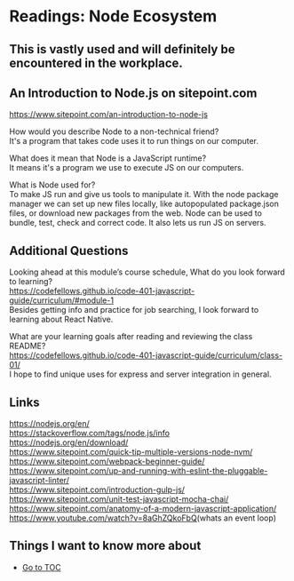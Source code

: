 # Readings: Node Ecosystem  
## This is vastly used and will definitely be encountered in the workplace.  

## An Introduction to Node.js on sitepoint.com  
<https://www.sitepoint.com/an-introduction-to-node-js>  

How would you describe Node to a non-technical friend?  
It's a program that takes code uses it to run things on our computer.  

What does it mean that Node is a JavaScript runtime?  
It means it's a program we use to execute JS on our computers.  

What is Node used for?  
To make JS run and give us tools to manipulate it.  With the node package manager we can set up new files locally, like autopopulated package.json files, or download new packages from the web.  Node can be used to bundle, test, check and correct code.  It also lets us run JS on servers.  

## Additional Questions
Looking ahead at this module’s course schedule, What do you look forward to learning?  
<https://codefellows.github.io/code-401-javascript-guide/curriculum/#module-1>  
Besides getting info and practice for job searching, I look forward to learning about React Native.  

What are your learning goals after reading and reviewing the class README?  
<https://codefellows.github.io/code-401-javascript-guide/curriculum/class-01/>  
I hope to find unique uses for express and server integration in general.  

## Links
<https://nodejs.org/en/>  
<https://stackoverflow.com/tags/node.js/info>  
<https://nodejs.org/en/download/>  
<https://www.sitepoint.com/quick-tip-multiple-versions-node-nvm/>  
<https://www.sitepoint.com/webpack-beginner-guide/>  
<https://www.sitepoint.com/up-and-running-with-eslint-the-pluggable-javascript-linter/>  
<https://www.sitepoint.com/introduction-gulp-js/>  
<https://www.sitepoint.com/unit-test-javascript-mocha-chai/>  
<https://www.sitepoint.com/anatomy-of-a-modern-javascript-application/>  
<https://www.youtube.com/watch?v=8aGhZQkoFbQ>(whats an event loop)  

## Things I want to know more about  

- [Go to TOC](README.md)  
